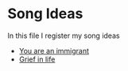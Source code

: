 # Song Ideas

In this file I register my song ideas

- [You are an immigrant](https://github.com/hugoescalpelo/songwriting/blob/main/Song-ideas/20231029-you-are-an-immigrant.md)
- [Grief in life](https://github.com/hugoescalpelo/songwriting/blob/main/Song-ideas/20231030-grief-in-life.md)